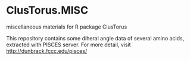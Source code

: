 # ClusTorus.MISC
miscellaneous materials for R package ClusTorus

This repository contains some diheral angle data of several amino acids,
extracted with PISCES server. For more detail, visit http://dunbrack.fccc.edu/pisces/

